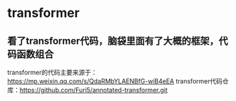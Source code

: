 # transformer

## 看了transformer代码，脑袋里面有了大概的框架，代码函数组合

transformer的代码主要来源于：<https://mp.weixin.qq.com/s/QdaRMbYLAENBfG-wiB4eEA>
transformer代码仓库：<https://github.com/Furi5/annotated-transformer.git>
